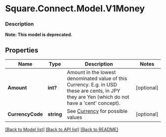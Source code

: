 # Square.Connect.Model.V1Money

### Description


**Note: This model is deprecated.**

## Properties

Name | Type | Description | Notes
------------ | ------------- | ------------- | -------------
**Amount** | **int?** | Amount in the lowest denominated value of this Currency. E.g. in USD these are cents, in JPY they are Yen (which do not have a &#39;cent&#39; concept). | [optional] 
**CurrencyCode** | **string** |  See [Currency](#type-currency) for possible values | [optional] 



[[Back to Model list]](../README.md#documentation-for-models) [[Back to API list]](../README.md#documentation-for-api-endpoints) [[Back to README]](../README.md)

